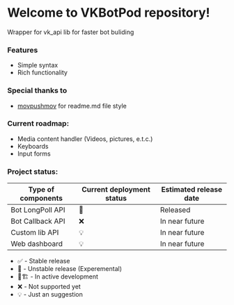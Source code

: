 # Welcome to VKBotPod repository!
Wrapper for vk_api lib for faster bot buliding

### Features

- Simple syntax
- Rich functionality

### Special thanks to

- [movpushmov](https://github.com/movpushmov/) for readme.md file style

### Current roadmap:

- Media content handler (Videos, pictures, e.t.c.)
- Keyboards
- Input forms

### Project status:

| Type of components  | Current deployment status | Estimated release date |
|---------------------|----------------------------|------------------------|
| Bot LongPoll API    | 🧪                        | Released               |
| Bot Callback API    | ❌                        | In near future         |
| Custom lib API      | 💡                         | In near future         |
| Web dashboard       | 💡                         | In near future         |

- ✅ - Stable release
- 🧪 - Unstable release (Experemental)
- 🚧🏗️ - In active development
- ❌ - Not supported yet
- 💡 - Just an suggestion
